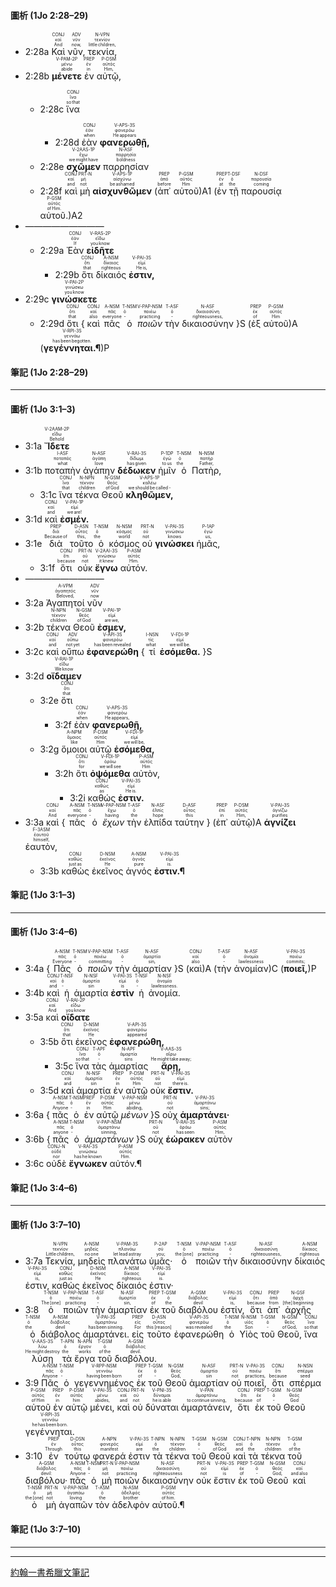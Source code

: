 #### 圖析 (1Jo 2:28–29)

- <rt>2:28a<rt> <RUBY><ruby><ruby>Καὶ<rt>And</rt></ruby><rt>καί</rt></ruby><rt>CONJ</rt></RUBY> <RUBY><ruby><ruby>νῦν,<rt>now,</rt></ruby><rt>νῦν</rt></ruby><rt>ADV</rt></RUBY> <RUBY><ruby><ruby>τεκνία,<rt>little children,</rt></ruby><rt>τεκνίον</rt></ruby><rt>N-VPN</rt></RUBY> 
- <rt>2:28b<rt> <RUBY><ruby><ruby>**μένετε**<rt>abide</rt></ruby><rt>μένω</rt></ruby><rt>V-PAM-2P</rt></RUBY> <RUBY><ruby><ruby>ἐν<rt>in</rt></ruby><rt>ἐν</rt></ruby><rt>PREP</rt></RUBY> <RUBY><ruby><ruby>αὐτῷ,<rt>Him,</rt></ruby><rt>αὐτός</rt></ruby><rt>P-DSM</rt></RUBY> 
	- <rt>2:28c<rt> <RUBY><ruby><ruby>ἵνα<rt>so that</rt></ruby><rt>ἵνα</rt></ruby><rt>CONJ</rt></RUBY> 
		- <rt>2:28d<rt> <RUBY><ruby><ruby>ἐὰν<rt>when</rt></ruby><rt>ἐάν</rt></ruby><rt>CONJ</rt></RUBY> <RUBY><ruby><ruby>**φανερωθῇ,**<rt>He appears</rt></ruby><rt>φανερόω</rt></ruby><rt>V-APS-3S</rt></RUBY> 
	- <rt>2:28e<rt> <RUBY><ruby><ruby>**σχῶμεν**<rt>we might have</rt></ruby><rt>ἔχω</rt></ruby><rt>V-2AAS-1P</rt></RUBY> <RUBY><ruby><ruby>παρρησίαν<rt>boldness</rt></ruby><rt>παρρησία</rt></ruby><rt>N-ASF</rt></RUBY> 
	- <rt>2:28f<rt> <RUBY><ruby><ruby>καὶ<rt>and</rt></ruby><rt>καί</rt></ruby><rt>CONJ</rt></RUBY> <RUBY><ruby><ruby>μὴ<rt>not</rt></ruby><rt>μή</rt></ruby><rt>PRT-N</rt></RUBY> <RUBY><ruby><ruby>**αἰσχυνθῶμεν**<rt>be ashamed</rt></ruby><rt>αἰσχύνω</rt></ruby><rt>V-APS-1P</rt></RUBY> (<RUBY><ruby><ruby>ἀπ᾽<rt>before</rt></ruby><rt>ἀπό</rt></ruby><rt>PREP</rt></RUBY> <RUBY><ruby><ruby>αὐτοῦ<rt>Him</rt></ruby><rt>αὐτός</rt></ruby><rt>P-GSM</rt></RUBY>)A1 (<RUBY><ruby><ruby>ἐν<rt>at</rt></ruby><rt>ἐν</rt></ruby><rt>PREP</rt></RUBY> <RUBY><ruby><ruby>τῇ<rt>the</rt></ruby><rt>ὁ</rt></ruby><rt>T-DSF</rt></RUBY> <RUBY><ruby><ruby>παρουσίᾳ<rt>coming</rt></ruby><rt>παρουσία</rt></ruby><rt>N-DSF</rt></RUBY> <RUBY><ruby><ruby>αὐτοῦ.<rt>of Him.</rt></ruby><rt>αὐτός</rt></ruby><rt>P-GSM</rt></RUBY>)A2
- —————————
	- <rt>2:29a</rt> <RUBY><ruby><ruby>Ἐὰν<rt>If</rt></ruby><rt>ἐάν</rt></ruby><rt>CONJ</rt></RUBY> <RUBY><ruby><ruby>**εἰδῆτε**<rt>you know</rt></ruby><rt>εἴδω</rt></ruby><rt>V-RAS-2P</rt></RUBY> 
		- <rt>2:29b</rt> <RUBY><ruby><ruby>ὅτι<rt>that</rt></ruby><rt>ὅτι</rt></ruby><rt>CONJ</rt></RUBY> <RUBY><ruby><ruby>δίκαιός<rt>righteous</rt></ruby><rt>δίκαιος</rt></ruby><rt>A-NSM</rt></RUBY> <RUBY><ruby><ruby>**ἐστιν,**<rt>He is,</rt></ruby><rt>εἰμί</rt></ruby><rt>V-PAI-3S</rt></RUBY> 
- <rt>2:29c</rt> <RUBY><ruby><ruby>**γινώσκετε**<rt>you know</rt></ruby><rt>γινώσκω</rt></ruby><rt>V-PAI-2P</rt></RUBY> 
	- <rt>2:29d</rt> <RUBY><ruby><ruby>ὅτι<rt>that</rt></ruby><rt>ὅτι</rt></ruby><rt>CONJ</rt></RUBY> { <RUBY><ruby><ruby>καὶ<rt>also</rt></ruby><rt>καί</rt></ruby><rt>CONJ</rt></RUBY> <RUBY><ruby><ruby>πᾶς<rt>everyone</rt></ruby><rt>πᾶς</rt></ruby><rt>A-NSM</rt></RUBY> <RUBY><ruby><ruby>ὁ<rt>‑</rt></ruby><rt>ὁ</rt></ruby><rt>T-NSM</rt></RUBY> <RUBY><ruby><ruby>*ποιῶν*<rt>practicing</rt></ruby><rt>ποιέω</rt></ruby><rt>V-PAP-NSM</rt></RUBY> <RUBY><ruby><ruby>τὴν<rt>‑</rt></ruby><rt>ὁ</rt></ruby><rt>T-ASF</rt></RUBY> <RUBY><ruby><ruby>δικαιοσύνην<rt>righteousness,</rt></ruby><rt>δικαιοσύνη</rt></ruby><rt>N-ASF</rt></RUBY> }S (<RUBY><ruby><ruby>ἐξ<rt>of</rt></ruby><rt>ἐκ</rt></ruby><rt>PREP</rt></RUBY> <RUBY><ruby><ruby>αὐτοῦ<rt>Him</rt></ruby><rt>αὐτός</rt></ruby><rt>P-GSM</rt></RUBY>)A (<RUBY><ruby><ruby>**γεγέννηται.¶**<rt>has been begotten.</rt></ruby><rt>γεννάω</rt></ruby><rt>V-RPI-3S</rt></RUBY>)P


#### 筆記 (1Jo 2:28–29)

---

#### 圖析 (1Jo 3:1–3)

- <rt>3:1a</rt> <RUBY><ruby><ruby>**Ἴδετε**<rt>Behold</rt></ruby><rt>εἴδω</rt></ruby><rt>V-2AAM-2P</rt></RUBY> 
- <rt>3:1b</rt> <RUBY><ruby><ruby>ποταπὴν<rt>what</rt></ruby><rt>ποταπός</rt></ruby><rt>I-ASF</rt></RUBY> <RUBY><ruby><ruby>ἀγάπην<rt>love</rt></ruby><rt>ἀγάπη</rt></ruby><rt>N-ASF</rt></RUBY> <RUBY><ruby><ruby>**δέδωκεν**<rt>has given</rt></ruby><rt>δίδωμι</rt></ruby><rt>V-RAI-3S</rt></RUBY> <RUBY><ruby><ruby>ἡμῖν<rt>to us</rt></ruby><rt>ἐγώ</rt></ruby><rt>P-1DP</rt></RUBY> <RUBY><ruby><ruby>ὁ<rt>the</rt></ruby><rt>ὁ</rt></ruby><rt>T-NSM</rt></RUBY> <RUBY><ruby><ruby>Πατὴρ,<rt>Father,</rt></ruby><rt>πατήρ</rt></ruby><rt>N-NSM</rt></RUBY> 
	- <rt>3:1c</rt> <RUBY><ruby><ruby>ἵνα<rt>that</rt></ruby><rt>ἵνα</rt></ruby><rt>CONJ</rt></RUBY> <RUBY><ruby><ruby>τέκνα<rt>children</rt></ruby><rt>τέκνον</rt></ruby><rt>N-NPN</rt></RUBY> <RUBY><ruby><ruby>Θεοῦ<rt>of God</rt></ruby><rt>θεός</rt></ruby><rt>N-GSM</rt></RUBY> <RUBY><ruby><ruby>**κληθῶμεν,**<rt>we should be called -</rt></ruby><rt>καλέω</rt></ruby><rt>V-APS-1P</rt></RUBY> 
- <rt>3:1d</rt> <RUBY><ruby><ruby>καὶ<rt>and</rt></ruby><rt>καί</rt></ruby><rt>CONJ</rt></RUBY> <RUBY><ruby><ruby>**ἐσμέν.**<rt>we are!</rt></ruby><rt>εἰμί</rt></ruby><rt>V-PAI-1P</rt></RUBY> 
- <rt>3:1e</rt> <RUBY><ruby><ruby>διὰ<rt>Because of</rt></ruby><rt>διά</rt></ruby><rt>PREP</rt></RUBY> <RUBY><ruby><ruby>τοῦτο<rt>this,</rt></ruby><rt>οὗτος</rt></ruby><rt>D-ASN</rt></RUBY> <RUBY><ruby><ruby>ὁ<rt>the</rt></ruby><rt>ὁ</rt></ruby><rt>T-NSM</rt></RUBY> <RUBY><ruby><ruby>κόσμος<rt>world</rt></ruby><rt>κόσμος</rt></ruby><rt>N-NSM</rt></RUBY> <RUBY><ruby><ruby>οὐ<rt>not</rt></ruby><rt>οὐ</rt></ruby><rt>PRT-N</rt></RUBY> <RUBY><ruby><ruby>**γινώσκει**<rt>knows</rt></ruby><rt>γινώσκω</rt></ruby><rt>V-PAI-3S</rt></RUBY> <RUBY><ruby><ruby>ἡμᾶς,<rt>us,</rt></ruby><rt>ἐγώ</rt></ruby><rt>P-1AP</rt></RUBY> 
	- <rt>3:1f</rt> <RUBY><ruby><ruby>ὅτι<rt>because</rt></ruby><rt>ὅτι</rt></ruby><rt>CONJ</rt></RUBY> <RUBY><ruby><ruby>οὐκ<rt>not</rt></ruby><rt>οὐ</rt></ruby><rt>PRT-N</rt></RUBY> <RUBY><ruby><ruby>**ἔγνω**<rt>it knew</rt></ruby><rt>γινώσκω</rt></ruby><rt>V-2AAI-3S</rt></RUBY> <RUBY><ruby><ruby>αὐτόν.<rt>Him.</rt></ruby><rt>αὐτός</rt></ruby><rt>P-ASM</rt></RUBY>
- —————————
- <rt>3:2a</rt> <RUBY><ruby><ruby>Ἀγαπητοί<rt>Beloved,</rt></ruby><rt>ἀγαπητός</rt></ruby><rt>A-VPM</rt></RUBY> <RUBY><ruby><ruby>νῦν<rt>now</rt></ruby><rt>νῦν</rt></ruby><rt>ADV</rt></RUBY> 
- <rt>3:2b</rt> <RUBY><ruby><ruby>τέκνα<rt>children</rt></ruby><rt>τέκνον</rt></ruby><rt>N-NPN</rt></RUBY> <RUBY><ruby><ruby>Θεοῦ<rt>of God</rt></ruby><rt>θεός</rt></ruby><rt>N-GSM</rt></RUBY> <RUBY><ruby><ruby>**ἐσμεν,**<rt>are we,</rt></ruby><rt>εἰμί</rt></ruby><rt>V-PAI-1P</rt></RUBY> 
- <rt>3:2c</rt> <RUBY><ruby><ruby>καὶ<rt>and</rt></ruby><rt>καί</rt></ruby><rt>CONJ</rt></RUBY> <RUBY><ruby><ruby>οὔπω<rt>not yet</rt></ruby><rt>οὔπω</rt></ruby><rt>ADV</rt></RUBY> <RUBY><ruby><ruby>**ἐφανερώθη**<rt>has been revealed</rt></ruby><rt>φανερόω</rt></ruby><rt>V-API-3S</rt></RUBY> { <RUBY><ruby><ruby>τί<rt>what</rt></ruby><rt>τίς</rt></ruby><rt>I-NSN</rt></RUBY> <RUBY><ruby><ruby>**ἐσόμεθα.**<rt>we will be.</rt></ruby><rt>εἰμί</rt></ruby><rt>V-FDI-1P</rt></RUBY> }S 
- <rt>3:2d</rt> <RUBY><ruby><ruby>**οἴδαμεν**<rt>We know</rt></ruby><rt>εἴδω</rt></ruby><rt>V-RAI-1P</rt></RUBY> 
	- <rt>3:2e</rt> <RUBY><ruby><ruby>ὅτι<rt>that</rt></ruby><rt>ὅτι</rt></ruby><rt>CONJ</rt></RUBY> 
		- <rt>3:2f</rt> <RUBY><ruby><ruby>ἐὰν<rt>when</rt></ruby><rt>ἐάν</rt></ruby><rt>CONJ</rt></RUBY> <RUBY><ruby><ruby>**φανερωθῇ,**<rt>He appears,</rt></ruby><rt>φανερόω</rt></ruby><rt>V-APS-3S</rt></RUBY> 
	- <rt>3:2g</rt> <RUBY><ruby><ruby>ὅμοιοι<rt>like</rt></ruby><rt>ὅμοιος</rt></ruby><rt>A-NPM</rt></RUBY> <RUBY><ruby><ruby>αὐτῷ<rt>Him</rt></ruby><rt>αὐτός</rt></ruby><rt>P-DSM</rt></RUBY> <RUBY><ruby><ruby>**ἐσόμεθα,**<rt>we will be,</rt></ruby><rt>εἰμί</rt></ruby><rt>V-FDI-1P</rt></RUBY> 
		- <rt>3:2h</rt> <RUBY><ruby><ruby>ὅτι<rt>for</rt></ruby><rt>ὅτι</rt></ruby><rt>CONJ</rt></RUBY> <RUBY><ruby><ruby>**ὀψόμεθα**<rt>we will see</rt></ruby><rt>ὁράω</rt></ruby><rt>V-FDI-1P</rt></RUBY> <RUBY><ruby><ruby>αὐτὸν,<rt>Him</rt></ruby><rt>αὐτός</rt></ruby><rt>P-ASM</rt></RUBY> 
			- <rt>3:2i</rt> <RUBY><ruby><ruby>καθώς<rt>as</rt></ruby><rt>καθώς</rt></ruby><rt>CONJ</rt></RUBY> <RUBY><ruby><ruby>**ἐστιν.**<rt>He is.</rt></ruby><rt>εἰμί</rt></ruby><rt>V-PAI-3S</rt></RUBY>
- <rt>3:3a</rt> <RUBY><ruby><ruby>καὶ<rt>And</rt></ruby><rt>καί</rt></ruby><rt>CONJ</rt></RUBY> { <RUBY><ruby><ruby>πᾶς<rt>everyone</rt></ruby><rt>πᾶς</rt></ruby><rt>A-NSM</rt></RUBY> <RUBY><ruby><ruby>ὁ<rt>‑</rt></ruby><rt>ὁ</rt></ruby><rt>T-NSM</rt></RUBY> <RUBY><ruby><ruby>*ἔχων*<rt>having</rt></ruby><rt>ἔχω</rt></ruby><rt>V-PAP-NSM</rt></RUBY> <RUBY><ruby><ruby>τὴν<rt>the</rt></ruby><rt>ὁ</rt></ruby><rt>T-ASF</rt></RUBY> <RUBY><ruby><ruby>ἐλπίδα<rt>hope</rt></ruby><rt>ἐλπίς</rt></ruby><rt>N-ASF</rt></RUBY> <RUBY><ruby><ruby>ταύτην<rt>this</rt></ruby><rt>οὗτος</rt></ruby><rt>D-ASF</rt></RUBY> } (<RUBY><ruby><ruby>ἐπ᾽<rt>in</rt></ruby><rt>ἐπί</rt></ruby><rt>PREP</rt></RUBY> <RUBY><ruby><ruby>αὐτῷ<rt>Him,</rt></ruby><rt>αὐτός</rt></ruby><rt>P-DSM</rt></RUBY>)A <RUBY><ruby><ruby>**ἁγνίζει**<rt>purifies</rt></ruby><rt>ἁγνίζω</rt></ruby><rt>V-PAI-3S</rt></RUBY> <RUBY><ruby><ruby>ἑαυτὸν,<rt>himself,</rt></ruby><rt>ἑαυτοῦ</rt></ruby><rt>F-3ASM</rt></RUBY> 
	- <rt>3:3b</rt> <RUBY><ruby><ruby>καθὼς<rt>just as</rt></ruby><rt>καθώς</rt></ruby><rt>CONJ</rt></RUBY> <RUBY><ruby><ruby>ἐκεῖνος<rt>He</rt></ruby><rt>ἐκεῖνος</rt></ruby><rt>D-NSM</rt></RUBY> <RUBY><ruby><ruby>ἁγνός<rt>pure</rt></ruby><rt>ἁγνός</rt></ruby><rt>A-NSM</rt></RUBY> <RUBY><ruby><ruby>**ἐστιν.¶**<rt>is.</rt></ruby><rt>εἰμί</rt></ruby><rt>V-PAI-3S</rt></RUBY>

#### 筆記 (1Jo 3:1–3)

---

#### 圖析 (1Jo 3:4–6)

- <rt>3:4a</rt> { <RUBY><ruby><ruby>Πᾶς<rt>Everyone</rt></ruby><rt>πᾶς</rt></ruby><rt>A-NSM</rt></RUBY> <RUBY><ruby><ruby>ὁ<rt>‑</rt></ruby><rt>ὁ</rt></ruby><rt>T-NSM</rt></RUBY> <RUBY><ruby><ruby>*ποιῶν*<rt>committing</rt></ruby><rt>ποιέω</rt></ruby><rt>V-PAP-NSM</rt></RUBY> <RUBY><ruby><ruby>τὴν<rt>‑</rt></ruby><rt>ὁ</rt></ruby><rt>T-ASF</rt></RUBY> <RUBY><ruby><ruby>ἁμαρτίαν<rt>sin,</rt></ruby><rt>ἁμαρτία</rt></ruby><rt>N-ASF</rt></RUBY> }S (<RUBY><ruby><ruby>καὶ<rt>also</rt></ruby><rt>καί</rt></ruby><rt>CONJ</rt></RUBY>)A (<RUBY><ruby><ruby>τὴν<rt>‑</rt></ruby><rt>ὁ</rt></ruby><rt>T-ASF</rt></RUBY> <RUBY><ruby><ruby>ἀνομίαν<rt>lawlessness</rt></ruby><rt>ἀνομία</rt></ruby><rt>N-ASF</rt></RUBY>)C (<RUBY><ruby><ruby>**ποιεῖ,**<rt>commits;</rt></ruby><rt>ποιέω</rt></ruby><rt>V-PAI-3S</rt></RUBY>)P 
- <rt>3:4b</rt> <RUBY><ruby><ruby>καὶ<rt>and</rt></ruby><rt>καί</rt></ruby><rt>CONJ</rt></RUBY> <RUBY><ruby><ruby>ἡ<rt>‑</rt></ruby><rt>ὁ</rt></ruby><rt>T-NSF</rt></RUBY> <RUBY><ruby><ruby>ἁμαρτία<rt>sin</rt></ruby><rt>ἁμαρτία</rt></ruby><rt>N-NSF</rt></RUBY> <RUBY><ruby><ruby>**ἐστὶν**<rt>is</rt></ruby><rt>εἰμί</rt></ruby><rt>V-PAI-3S</rt></RUBY> <RUBY><ruby><ruby>ἡ<rt>‑</rt></ruby><rt>ὁ</rt></ruby><rt>T-NSF</rt></RUBY> <RUBY><ruby><ruby>ἀνομία.<rt>lawlessness.</rt></ruby><rt>ἀνομία</rt></ruby><rt>N-NSF</rt></RUBY>
- <rt>3:5a</rt> <RUBY><ruby><ruby>καὶ<rt>And</rt></ruby><rt>καί</rt></ruby><rt>CONJ</rt></RUBY> <RUBY><ruby><ruby>**οἴδατε**<rt>you know</rt></ruby><rt>εἴδω</rt></ruby><rt>V-RAI-2P</rt></RUBY> 
	- <rt>3:5b</rt> <RUBY><ruby><ruby>ὅτι<rt>that</rt></ruby><rt>ὅτι</rt></ruby><rt>CONJ</rt></RUBY> <RUBY><ruby><ruby>ἐκεῖνος<rt>He</rt></ruby><rt>ἐκεῖνος</rt></ruby><rt>D-NSM</rt></RUBY> <RUBY><ruby><ruby>**ἐφανερώθη,**<rt>appeared</rt></ruby><rt>φανερόω</rt></ruby><rt>V-API-3S</rt></RUBY>
		- <rt>3:5c</rt> <RUBY><ruby><ruby>ἵνα<rt>so that</rt></ruby><rt>ἵνα</rt></ruby><rt>CONJ</rt></RUBY> <RUBY><ruby><ruby>τὰς<rt>‑</rt></ruby><rt>ὁ</rt></ruby><rt>T-APF</rt></RUBY> <RUBY><ruby><ruby>ἁμαρτίας<rt>sins</rt></ruby><rt>ἁμαρτία</rt></ruby><rt>N-APF</rt></RUBY> <RUBY><ruby><ruby>**ἄρῃ,**<rt>He might take away;</rt></ruby><rt>αἴρω</rt></ruby><rt>V-AAS-3S</rt></RUBY> 
	- <rt>3:5d</rt> <RUBY><ruby><ruby>καὶ<rt>and</rt></ruby><rt>καί</rt></ruby><rt>CONJ</rt></RUBY> <RUBY><ruby><ruby>ἁμαρτία<rt>sin</rt></ruby><rt>ἁμαρτία</rt></ruby><rt>N-NSF</rt></RUBY> <RUBY><ruby><ruby>ἐν<rt>in</rt></ruby><rt>ἐν</rt></ruby><rt>PREP</rt></RUBY> <RUBY><ruby><ruby>αὐτῷ<rt>Him</rt></ruby><rt>αὐτός</rt></ruby><rt>P-DSM</rt></RUBY> <RUBY><ruby><ruby>οὐκ<rt>not</rt></ruby><rt>οὐ</rt></ruby><rt>PRT-N</rt></RUBY> <RUBY><ruby><ruby>**ἔστιν.**<rt>there is.</rt></ruby><rt>εἰμί</rt></ruby><rt>V-PAI-3S</rt></RUBY>
- <rt>3:6a</rt> { <RUBY><ruby><ruby>πᾶς<rt>Anyone</rt></ruby><rt>πᾶς</rt></ruby><rt>A-NSM</rt></RUBY> <RUBY><ruby><ruby>ὁ<rt>‑</rt></ruby><rt>ὁ</rt></ruby><rt>T-NSM</rt></RUBY> <RUBY><ruby><ruby>ἐν<rt>in</rt></ruby><rt>ἐν</rt></ruby><rt>PREP</rt></RUBY> <RUBY><ruby><ruby>αὐτῷ<rt>Him</rt></ruby><rt>αὐτός</rt></ruby><rt>P-DSM</rt></RUBY> <RUBY><ruby><ruby>*μένων*<rt>abiding,</rt></ruby><rt>μένω</rt></ruby><rt>V-PAP-NSM</rt></RUBY> }S <RUBY><ruby><ruby>οὐχ<rt>not</rt></ruby><rt>οὐ</rt></ruby><rt>PRT-N</rt></RUBY> <RUBY><ruby><ruby>**ἁμαρτάνει·**<rt>sins;</rt></ruby><rt>ἁμαρτάνω</rt></ruby><rt>V-PAI-3S</rt></RUBY> 
- <rt>3:6b</rt> { <RUBY><ruby><ruby>πᾶς<rt>anyone</rt></ruby><rt>πᾶς</rt></ruby><rt>A-NSM</rt></RUBY> <RUBY><ruby><ruby>ὁ<rt>‑</rt></ruby><rt>ὁ</rt></ruby><rt>T-NSM</rt></RUBY> <RUBY><ruby><ruby>*ἁμαρτάνων*<rt>sinning,</rt></ruby><rt>ἁμαρτάνω</rt></ruby><rt>V-PAP-NSM</rt></RUBY> }S <RUBY><ruby><ruby>οὐχ<rt>not</rt></ruby><rt>οὐ</rt></ruby><rt>PRT-N</rt></RUBY> <RUBY><ruby><ruby>**ἑώρακεν**<rt>has seen</rt></ruby><rt>ὁράω</rt></ruby><rt>V-RAI-3S</rt></RUBY> <RUBY><ruby><ruby>αὐτὸν<rt>Him,</rt></ruby><rt>αὐτός</rt></ruby><rt>P-ASM</rt></RUBY> 
- <rt>3:6c</rt> <RUBY><ruby><ruby>οὐδὲ<rt>nor</rt></ruby><rt>οὐδέ</rt></ruby><rt>CONJ-N</rt></RUBY> <RUBY><ruby><ruby>**ἔγνωκεν**<rt>has he known</rt></ruby><rt>γινώσκω</rt></ruby><rt>V-RAI-3S</rt></RUBY> <RUBY><ruby><ruby>αὐτόν.¶<rt>Him.</rt></ruby><rt>αὐτός</rt></ruby><rt>P-ASM</rt></RUBY>


#### 筆記 (1Jo 3:4–6)

---

#### 圖析 (1Jo 3:7–10)

- <rt>3:7a</rt> <RUBY><ruby><ruby>Τεκνία,<rt>Little children,</rt></ruby><rt>τεκνίον</rt></ruby><rt>N-VPN</rt></RUBY> <RUBY><ruby><ruby>μηδεὶς<rt>no one</rt></ruby><rt>μηδείς</rt></ruby><rt>A-NSM</rt></RUBY> <RUBY><ruby><ruby>πλανάτω<rt>let lead astray</rt></ruby><rt>πλανάω</rt></ruby><rt>V-PAM-3S</rt></RUBY> <RUBY><ruby><ruby>ὑμᾶς·<rt>you;</rt></ruby><rt>σύ</rt></ruby><rt>P-2AP</rt></RUBY> <RUBY><ruby><ruby>ὁ<rt>the [one]</rt></ruby><rt>ὁ</rt></ruby><rt>T-NSM</rt></RUBY> <RUBY><ruby><ruby>ποιῶν<rt>practicing</rt></ruby><rt>ποιέω</rt></ruby><rt>V-PAP-NSM</rt></RUBY> <RUBY><ruby><ruby>τὴν<rt>‑</rt></ruby><rt>ὁ</rt></ruby><rt>T-ASF</rt></RUBY> <RUBY><ruby><ruby>δικαιοσύνην<rt>righteousness,</rt></ruby><rt>δικαιοσύνη</rt></ruby><rt>N-ASF</rt></RUBY> <RUBY><ruby><ruby>δίκαιός<rt>righteous</rt></ruby><rt>δίκαιος</rt></ruby><rt>A-NSM</rt></RUBY> <RUBY><ruby><ruby>ἐστιν,<rt>is,</rt></ruby><rt>εἰμί</rt></ruby><rt>V-PAI-3S</rt></RUBY> <RUBY><ruby><ruby>καθὼς<rt>just as</rt></ruby><rt>καθώς</rt></ruby><rt>CONJ</rt></RUBY> <RUBY><ruby><ruby>ἐκεῖνος<rt>He</rt></ruby><rt>ἐκεῖνος</rt></ruby><rt>D-NSM</rt></RUBY> <RUBY><ruby><ruby>δίκαιός<rt>righteous</rt></ruby><rt>δίκαιος</rt></ruby><rt>A-NSM</rt></RUBY> <RUBY><ruby><ruby>ἐστιν·<rt>is.</rt></ruby><rt>εἰμί</rt></ruby><rt>V-PAI-3S</rt></RUBY>
- <rt>3:8</rt> <RUBY><ruby><ruby>ὁ<rt>The [one]</rt></ruby><rt>ὁ</rt></ruby><rt>T-NSM</rt></RUBY> <RUBY><ruby><ruby>ποιῶν<rt>practicing</rt></ruby><rt>ποιέω</rt></ruby><rt>V-PAP-NSM</rt></RUBY> <RUBY><ruby><ruby>τὴν<rt>‑</rt></ruby><rt>ὁ</rt></ruby><rt>T-ASF</rt></RUBY> <RUBY><ruby><ruby>ἁμαρτίαν<rt>sin,</rt></ruby><rt>ἁμαρτία</rt></ruby><rt>N-ASF</rt></RUBY> <RUBY><ruby><ruby>ἐκ<rt>of</rt></ruby><rt>ἐκ</rt></ruby><rt>PREP</rt></RUBY> <RUBY><ruby><ruby>τοῦ<rt>the</rt></ruby><rt>ὁ</rt></ruby><rt>T-GSM</rt></RUBY> <RUBY><ruby><ruby>διαβόλου<rt>devil</rt></ruby><rt>διάβολος</rt></ruby><rt>A-GSM</rt></RUBY> <RUBY><ruby><ruby>ἐστίν,<rt>is,</rt></ruby><rt>εἰμί</rt></ruby><rt>V-PAI-3S</rt></RUBY> <RUBY><ruby><ruby>ὅτι<rt>because</rt></ruby><rt>ὅτι</rt></ruby><rt>CONJ</rt></RUBY> <RUBY><ruby><ruby>ἀπ᾽<rt>from</rt></ruby><rt>ἀπό</rt></ruby><rt>PREP</rt></RUBY> <RUBY><ruby><ruby>ἀρχῆς<rt>[the] beginning</rt></ruby><rt>ἀρχή</rt></ruby><rt>N-GSF</rt></RUBY> <RUBY><ruby><ruby>ὁ<rt>the</rt></ruby><rt>ὁ</rt></ruby><rt>T-NSM</rt></RUBY> <RUBY><ruby><ruby>διάβολος<rt>devil</rt></ruby><rt>διάβολος</rt></ruby><rt>A-NSM</rt></RUBY> <RUBY><ruby><ruby>ἁμαρτάνει.<rt>has been sinning.</rt></ruby><rt>ἁμαρτάνω</rt></ruby><rt>V-PAI-3S</rt></RUBY> <RUBY><ruby><ruby>εἰς<rt>For</rt></ruby><rt>εἰς</rt></ruby><rt>PREP</rt></RUBY> <RUBY><ruby><ruby>τοῦτο<rt>this [reason]</rt></ruby><rt>οὗτος</rt></ruby><rt>D-ASN</rt></RUBY> <RUBY><ruby><ruby>ἐφανερώθη<rt>was revealed</rt></ruby><rt>φανερόω</rt></ruby><rt>V-API-3S</rt></RUBY> <RUBY><ruby><ruby>ὁ<rt>the</rt></ruby><rt>ὁ</rt></ruby><rt>T-NSM</rt></RUBY> <RUBY><ruby><ruby>Υἱὸς<rt>Son</rt></ruby><rt>υἱός</rt></ruby><rt>N-NSM</rt></RUBY> <RUBY><ruby><ruby>τοῦ<rt>‑</rt></ruby><rt>ὁ</rt></ruby><rt>T-GSM</rt></RUBY> <RUBY><ruby><ruby>Θεοῦ,<rt>of God,</rt></ruby><rt>θεός</rt></ruby><rt>N-GSM</rt></RUBY> <RUBY><ruby><ruby>ἵνα<rt>so that</rt></ruby><rt>ἵνα</rt></ruby><rt>CONJ</rt></RUBY> <RUBY><ruby><ruby>λύσῃ<rt>He might destroy</rt></ruby><rt>λύω</rt></ruby><rt>V-AAS-3S</rt></RUBY> <RUBY><ruby><ruby>τὰ<rt>the</rt></ruby><rt>ὁ</rt></ruby><rt>T-APN</rt></RUBY> <RUBY><ruby><ruby>ἔργα<rt>works</rt></ruby><rt>ἔργον</rt></ruby><rt>N-APN</rt></RUBY> <RUBY><ruby><ruby>τοῦ<rt>of the</rt></ruby><rt>ὁ</rt></ruby><rt>T-GSM</rt></RUBY> <RUBY><ruby><ruby>διαβόλου.<rt>devil.</rt></ruby><rt>διάβολος</rt></ruby><rt>A-GSM</rt></RUBY>
- <rt>3:9</rt> <RUBY><ruby><ruby>Πᾶς<rt>Anyone</rt></ruby><rt>πᾶς</rt></ruby><rt>A-NSM</rt></RUBY> <RUBY><ruby><ruby>ὁ<rt>‑</rt></ruby><rt>ὁ</rt></ruby><rt>T-NSM</rt></RUBY> <RUBY><ruby><ruby>γεγεννημένος<rt>having been born</rt></ruby><rt>γεννάω</rt></ruby><rt>V-RPP-NSM</rt></RUBY> <RUBY><ruby><ruby>ἐκ<rt>of</rt></ruby><rt>ἐκ</rt></ruby><rt>PREP</rt></RUBY> <RUBY><ruby><ruby>τοῦ<rt>‑</rt></ruby><rt>ὁ</rt></ruby><rt>T-GSM</rt></RUBY> <RUBY><ruby><ruby>Θεοῦ<rt>God,</rt></ruby><rt>θεός</rt></ruby><rt>N-GSM</rt></RUBY> <RUBY><ruby><ruby>ἁμαρτίαν<rt>sin</rt></ruby><rt>ἁμαρτία</rt></ruby><rt>N-ASF</rt></RUBY> <RUBY><ruby><ruby>οὐ<rt>not</rt></ruby><rt>οὐ</rt></ruby><rt>PRT-N</rt></RUBY> <RUBY><ruby><ruby>ποιεῖ,<rt>practices,</rt></ruby><rt>ποιέω</rt></ruby><rt>V-PAI-3S</rt></RUBY> <RUBY><ruby><ruby>ὅτι<rt>because</rt></ruby><rt>ὅτι</rt></ruby><rt>CONJ</rt></RUBY> <RUBY><ruby><ruby>σπέρμα<rt>seed</rt></ruby><rt>σπέρμα</rt></ruby><rt>N-NSN</rt></RUBY> <RUBY><ruby><ruby>αὐτοῦ<rt>of Him</rt></ruby><rt>αὐτός</rt></ruby><rt>P-GSM</rt></RUBY> <RUBY><ruby><ruby>ἐν<rt>in</rt></ruby><rt>ἐν</rt></ruby><rt>PREP</rt></RUBY> <RUBY><ruby><ruby>αὐτῷ<rt>him</rt></ruby><rt>αὐτός</rt></ruby><rt>P-DSM</rt></RUBY> <RUBY><ruby><ruby>μένει,<rt>abides,</rt></ruby><rt>μένω</rt></ruby><rt>V-PAI-3S</rt></RUBY> <RUBY><ruby><ruby>καὶ<rt>and</rt></ruby><rt>καί</rt></ruby><rt>CONJ</rt></RUBY> <RUBY><ruby><ruby>οὐ<rt>not</rt></ruby><rt>οὐ</rt></ruby><rt>PRT-N</rt></RUBY> <RUBY><ruby><ruby>δύναται<rt>he is able</rt></ruby><rt>δύναμαι</rt></ruby><rt>V-PNI-3S</rt></RUBY> <RUBY><ruby><ruby>ἁμαρτάνειν,<rt>to continue sinning,</rt></ruby><rt>ἁμαρτάνω</rt></ruby><rt>V-PAN</rt></RUBY> <RUBY><ruby><ruby>ὅτι<rt>because</rt></ruby><rt>ὅτι</rt></ruby><rt>CONJ</rt></RUBY> <RUBY><ruby><ruby>ἐκ<rt>of</rt></ruby><rt>ἐκ</rt></ruby><rt>PREP</rt></RUBY> <RUBY><ruby><ruby>τοῦ<rt>‑</rt></ruby><rt>ὁ</rt></ruby><rt>T-GSM</rt></RUBY> <RUBY><ruby><ruby>Θεοῦ<rt>God</rt></ruby><rt>θεός</rt></ruby><rt>N-GSM</rt></RUBY> <RUBY><ruby><ruby>γεγέννηται.<rt>he has been born.</rt></ruby><rt>γεννάω</rt></ruby><rt>V-RPI-3S</rt></RUBY>
- <rt>3:10</rt> <RUBY><ruby><ruby>ἐν<rt>Through</rt></ruby><rt>ἐν</rt></ruby><rt>PREP</rt></RUBY> <RUBY><ruby><ruby>τούτῳ<rt>this</rt></ruby><rt>οὗτος</rt></ruby><rt>D-DSN</rt></RUBY> <RUBY><ruby><ruby>φανερά<rt>manifest</rt></ruby><rt>φανερός</rt></ruby><rt>A-NPN</rt></RUBY> <RUBY><ruby><ruby>ἐστιν<rt>are</rt></ruby><rt>εἰμί</rt></ruby><rt>V-PAI-3S</rt></RUBY> <RUBY><ruby><ruby>τὰ<rt>the</rt></ruby><rt>ὁ</rt></ruby><rt>T-NPN</rt></RUBY> <RUBY><ruby><ruby>τέκνα<rt>children</rt></ruby><rt>τέκνον</rt></ruby><rt>N-NPN</rt></RUBY> <RUBY><ruby><ruby>τοῦ<rt>‑</rt></ruby><rt>ὁ</rt></ruby><rt>T-GSM</rt></RUBY> <RUBY><ruby><ruby>Θεοῦ<rt>of God</rt></ruby><rt>θεός</rt></ruby><rt>N-GSM</rt></RUBY> <RUBY><ruby><ruby>καὶ<rt>and</rt></ruby><rt>καί</rt></ruby><rt>CONJ</rt></RUBY> <RUBY><ruby><ruby>τὰ<rt>the</rt></ruby><rt>ὁ</rt></ruby><rt>T-NPN</rt></RUBY> <RUBY><ruby><ruby>τέκνα<rt>children</rt></ruby><rt>τέκνον</rt></ruby><rt>N-NPN</rt></RUBY> <RUBY><ruby><ruby>τοῦ<rt>of the</rt></ruby><rt>ὁ</rt></ruby><rt>T-GSM</rt></RUBY> <RUBY><ruby><ruby>διαβόλου·<rt>devil:</rt></ruby><rt>διάβολος</rt></ruby><rt>A-GSM</rt></RUBY> <RUBY><ruby><ruby>πᾶς<rt>Anyone</rt></ruby><rt>πᾶς</rt></ruby><rt>A-NSM</rt></RUBY> <RUBY><ruby><ruby>ὁ<rt>‑</rt></ruby><rt>ὁ</rt></ruby><rt>T-NSM</rt></RUBY> <RUBY><ruby><ruby>μὴ<rt>not</rt></ruby><rt>μή</rt></ruby><rt>PRT-N</rt></RUBY> <RUBY><ruby><ruby>ποιῶν<rt>practicing</rt></ruby><rt>ποιέω</rt></ruby><rt>V-PAP-NSM</rt></RUBY> <RUBY><ruby><ruby>δικαιοσύνην<rt>righteousness</rt></ruby><rt>δικαιοσύνη</rt></ruby><rt>N-ASF</rt></RUBY> <RUBY><ruby><ruby>οὐκ<rt>not</rt></ruby><rt>οὐ</rt></ruby><rt>PRT-N</rt></RUBY> <RUBY><ruby><ruby>ἔστιν<rt>is</rt></ruby><rt>εἰμί</rt></ruby><rt>V-PAI-3S</rt></RUBY> <RUBY><ruby><ruby>ἐκ<rt>of</rt></ruby><rt>ἐκ</rt></ruby><rt>PREP</rt></RUBY> <RUBY><ruby><ruby>τοῦ<rt>‑</rt></ruby><rt>ὁ</rt></ruby><rt>T-GSM</rt></RUBY> <RUBY><ruby><ruby>Θεοῦ<rt>God,</rt></ruby><rt>θεός</rt></ruby><rt>N-GSM</rt></RUBY> <RUBY><ruby><ruby>καὶ<rt>and also</rt></ruby><rt>καί</rt></ruby><rt>CONJ</rt></RUBY> <RUBY><ruby><ruby>ὁ<rt>the [one]</rt></ruby><rt>ὁ</rt></ruby><rt>T-NSM</rt></RUBY> <RUBY><ruby><ruby>μὴ<rt>not</rt></ruby><rt>μή</rt></ruby><rt>PRT-N</rt></RUBY> <RUBY><ruby><ruby>ἀγαπῶν<rt>loving</rt></ruby><rt>ἀγαπάω</rt></ruby><rt>V-PAP-NSM</rt></RUBY> <RUBY><ruby><ruby>τὸν<rt>the</rt></ruby><rt>ὁ</rt></ruby><rt>T-ASM</rt></RUBY> <RUBY><ruby><ruby>ἀδελφὸν<rt>brother</rt></ruby><rt>ἀδελφός</rt></ruby><rt>N-ASM</rt></RUBY> <RUBY><ruby><ruby>αὐτοῦ.¶<rt>of him.</rt></ruby><rt>αὐτός</rt></ruby><rt>P-GSM</rt></RUBY>


#### 筆記 (1Jo 3:7–10)

---


---

[約翰一書希臘文筆記](%E7%B4%84%E7%BF%B0%E4%B8%80%E6%9B%B8%E5%B8%8C%E8%87%98%E6%96%87%E7%AD%86%E8%A8%98.md)